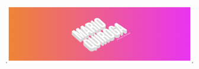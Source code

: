 ![screenshot](/banner.png?raw=true)

<!--
<h1 align="center">Hi 👋, I'm Mario</h1>
<h3 align="center">A passionate frontend developer from Argentina 🇦🇷</h3>
 -->
